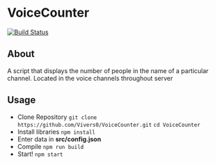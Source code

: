 # VoiceCounter
[![Build Status](https://travis-ci.org/Vivers0/VoiceCounter.svg?branch=master)](https://travis-ci.org/Vivers0/VoiceCounter)
## About
A script that displays the number of people in the name of a particular channel. Located in the voice channels throughout server
## Usage
- Clone Repository
```git clone https://github.com/Vivers0/VoiceCounter.git```
```cd VoiceCounter```
- Install libraries
```npm install```
- Enter data in **src/config.json**
- Compile
```npm run build```
- Start!
```npm start```